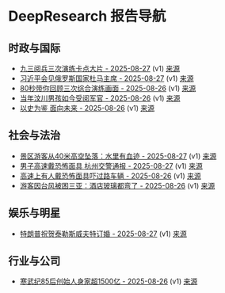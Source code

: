 # DeepResearch 报告导航

## 时政与国际
- [九三阅兵三次演练卡点大片 - 2025-08-27](AI_Reports/shi-zheng-yu-guo-ji/jiu-san-yue-bing-san-ci-yan-lian-qia-dian-da-pian-2025-08-27--v1.md) (v1) [来源](https://www.baidu.com/s?wd=%E4%B9%9D%E4%B8%89%E9%98%85%E5%85%B5%E4%B8%89%E6%AC%A1%E6%BC%93%E7%BB%83%E5%8D%A1%E7%82%B9%E5%A4%A7%E7%89%87&sa=fyb_news&rsv_dl=fyb_news)
- [习近平会见俄罗斯国家杜马主席 - 2025-08-27](AI_Reports/shi-zheng-yu-guo-ji/xi-jin-ping-hui-jian-e-luo-si-guo-jia-du-ma-zhu-xi-2025-08-27--v1.md) (v1) [来源](https://www.baidu.com/s?wd=%E4%B9%A0%E8%BF%91%E5%B9%B3%E4%BC%9A%E8%A7%81%E4%BF%84%E7%BD%97%E6%96%AF%E5%9B%BD%E5%AE%B6%E6%9D%9C%E9%A9%AC%E4%B8%BB%E5%B8%AD&sa=fyb_news&rsv_dl=fyb_news)
- [80秒带你回顾三次综合演练画面 - 2025-08-26](AI_Reports/shi-zheng-yu-guo-ji/80miao-dai-ni-hui-gu-san-ci-zong-he-yan-lian-hua-mian-2025-08-26--v1.md) (v1) [来源](https://www.baidu.com/s?wd=80%E7%A7%92%E5%B8%A6%E4%BD%A0%E5%9B%9E%E9%A1%A顾%E4%B8%89%E6%AC%A1%E7%BB%BC%E5%90%88%E6%BC%94%E7%BB%83%E7%94%BB%E9%9D%A2&sa=fyb_news&rsv_dl=fyb_news)
- [当年汶川男孩如今受阅军官 - 2025-08-26](AI_Reports/shi-zheng-yu-guo-ji/dang-nian-wen-chuan-nan-hai-ru-jin-shou-yue-jun-guan-2025-08-26--v1.md) (v1) [来源](https://www.baidu.com/s?wd=%E5%BD%93%E5%B9%B3%E6%B1%B6%E5%B7%9D%E7%94%B7%E5%AD%A9%E5%A6%82%E4%BB%8A%E5%8F%97%E9%98%85%E5%86%9B%E5%AE%98&sa=fyb_news&rsv_dl=fyb_news)
- [以史为鉴 面向未来 - 2025-08-26](AI_Reports/shi-zheng-yu-guo-ji/yi-shi-wei-jian-mian-xiang-wei-lai-2025-08-26--v1.md) (v1) [来源](https://www.baidu.com/s?wd=%E4%BB%A5%E5%8F%B2%E4%B8%BA%E9%89%B4+%E9%9D%A2%E5%90%91%E6%9C%AA%E6%9D%A5&sa=fyb_news&rsv_dl=fyb_news)

## 社会与法治
- [景区游客从40米高空坠落：水里有血迹 - 2025-08-27](AI_Reports/she-hui-yu-fa-zhi/jing-qu-you-ke-cong-40mi-gao-kong-zhui-luo-shui-li-you-xie-ji-2025-08-27--v1.md) (v1) [来源](https://www.baidu.com/s?wd=%E6%99%AF%E5%8C%BA%E6%B8%B8%E5%AE%A2%E4%BB%8E40%E7%B1%B3%E9%AB%98%E7%A9%BA%E5%9D%A0%E8%90%BD%EF%BC%9A%E6%B0%B4%E9%87%8C%E6%9C%89%E8%A1%80%E8%BF%B9&sa=fyb_news&rsv_dl=fyb_news)
- [男子高速戴恐怖面具 杭州交警通报 - 2025-08-27](AI_Reports/she-hui-yu-fa-zhi/nan-zi-gao-su-dai-kong-bu-mian-ju-hang-zhou-jiao-jing-tong-bao-2025-08-27--v1.md) (v1) [来源](https://www.baidu.com/s?wd=%E7%94%B7%E5%AD%90%E9%AB%98%E9%80%9F%E6%88%B4%E6%81%90%E6%80%96%E9%9D%A2%E5%85%B7+%E6%9D%AD%E5%B7%9E%E4%BA%A4%E8%AD%A6%E9%80%9A%E6%8A%A5&sa=fyb_news&rsv_dl=fyb_news)
- [高速上有人戴恐怖面具吓过路车辆 - 2025-08-26](AI_Reports/she-hui-yu-fa-zhi/gao-su-shang-you-ren-dai-kong-bu-mian-ju-xia-guo-lu-che-liang-2025-08-26--v1.md) (v1) [来源](https://www.baidu.com/s?wd=%E9%AB%98%E9%80%9F%E4%B8%8A%E6%9C%89%E4%BA%BA%E6%88%B4%E6%81%90%E5%90%AB%E9%9D%A2%E5%85%B7%E5%90%93%E8%BF%87%E8%B7%AF%E8%BD%A6%E8%BE%86&sa=fyb_news&rsv_dl=fyb_news)
- [游客因台风被困三亚：酒店玻璃都弯了 - 2025-08-26](AI_Reports/she-hui-yu-fa-zhi/you-ke-yin-tai-feng-bei-kun-san-ya-jiu-dian-bo-li-du-wan-liao-2025-08-26--v1.md) (v1) [来源](https://www.baidu.com/s?wd=%E6%B8%B8%E5%AE%A2%E5%9B%A0%E5%8F%B0%E9%A3%8E%E8%A2%AB%E5%9B%B0%E4%B8%89%E4%BA%9A%EF%BC%9A%E9%85%92%E5%BA%97%E7%8E%BB%E7%92%83%E9%83%BD%E5%BC%AF%E4%BA%86&sa=fyb_news&rsv_dl=fyb_news)

## 娱乐与明星
- [特朗普祝贺泰勒斯威夫特订婚 - 2025-08-27](AI_Reports/yu-le-yu-ming-xing/te-lang-pu-zhu-he-tai-le-si-wei-fu-te-ding-hun-2025-08-27--v1.md) (v1) [来源](https://www.baidu.com/s?wd=%E7%89%B9%E6%9C%97%E6%99%AE%E7%A5%9D%E8%B4%BA%E6%B3%B0%E5%8B%92%E6%96%AF%E5%A8%81%E5%A4%AB%E7%89%B9%E8%AE%A2%E5%A9%9A&sa=fyb_news&rsv_dl=fyb_news)

## 行业与公司
- [寒武纪85后创始人身家超1500亿 - 2025-08-26](AI_Reports/xing-ye-yu-gong-si/han-wu-ji-85hou-chuang-shi-ren-shen-jia-chao-1500yi-2025-08-26--v1.md) (v1) [来源](https://www.baidu.com/s?wd=%E5%AF%92%E6%AD%A6%E7%BA%AA85%E5%90%8E%E5%88%9B%E5%A7%8B%E4%BA%BA%E8%BA%AB%E5%AE%B6%E8%B6%851500%E4%BA%BF&sa=fyb_news&rsv_dl=fyb_news)
